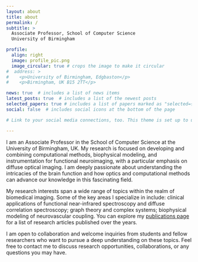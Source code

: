 ```yaml
---
layout: about
title: about
permalink: /
subtitle: >
  Associate Professor, School of Computer Science
  University of Birmingham

profile:
  align: right
  image: profile_pic.png
  image_circular: true # crops the image to make it circular
#  address: >
#    <p>University of Birmingham, Edgbaston</p>
#    <p>Birmingham, UK B15 2TT</p>

news: true  # includes a list of news items
latest_posts: true  # includes a list of the newest posts
selected_papers: true # includes a list of papers marked as "selected={true}"
social: false  # includes social icons at the bottom of the page

# Link to your social media connections, too. This theme is set up to use [Font Awesome icons](http://fortawesome.github.io/Font-Awesome/) and [Academicons](https://jpswalsh.github.io/academicons/), like the ones below. Add your Facebook, Twitter, LinkedIn, Google Scholar, or just disable all of them.

---
```


I am an Associate Professor in the School of Computer Science at the University of Birmingham, UK. My research is focused on developing and combining computational methods, biophysical modeling, and instrumentation for functional neuroimaging, with a particular emphasis on diffuse optical imaging. I am deeply passionate about understanding the intricacies of the brain function and how optics and computational methods can advance our knowledge in this fascinating field. 

My research interests span a wide range of topics within the realm of biomedical imaging. Some of the key areas I specialize in include: clinical applications of functional near-infrared spectroscopy and diffuse correlation spectroscopy; graph theory and complex systems; biophysical modeling of neurovascular coupling. You can explore my [publications page](/rcmesquita.github.io/publications/) for a list of research articles published over the years. 

I am open to collaboration and welcome inquiries from students and fellow researchers who want to pursue a deep understanding on these topics. Feel free to contact me to discuss research opportunities, collaborations, or any questions you may have. 

